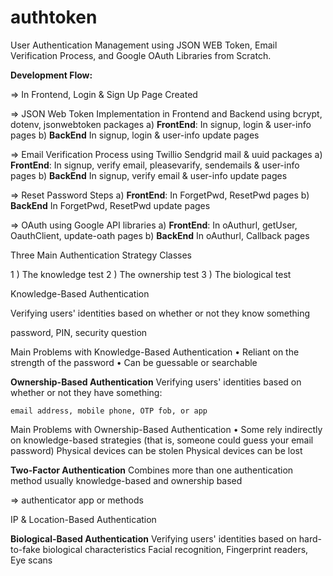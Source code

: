 # authtoken

User Authentication Management using JSON WEB Token, Email Verification Process, and Google OAuth Libraries from Scratch.

**Development Flow:**

=> In Frontend, Login & Sign Up Page Created

=> JSON Web Token Implementation in Frontend and Backend using bcrypt, dotenv, jsonwebtoken packages
    a) **FrontEnd**: In signup, login & user-info pages
    b) **BackEnd** In signup, login & user-info update pages
    
=> Email Verification Process using Twillio Sendgrid mail & uuid packages
    a) **FrontEnd**: In signup, verify email, pleasevarify, sendemails & user-info pages
    b) **BackEnd** In signup, verify email & user-info update pages

=> Reset Password Steps
    a) **FrontEnd**: In ForgetPwd, ResetPwd pages
    b) **BackEnd** In ForgetPwd, ResetPwd  update pages

=> OAuth using Google API libraries
    a) **FrontEnd**: In oAuthurl, getUser, OauthClient, update-oath pages
    b) **BackEnd** In oAuthurl, Callback  pages


 Three Main Authentication Strategy Classes

  1 )   The knowledge test
  2 )   The ownership test
  3 )   The biological test


Knowledge-Based Authentication

Verifying users' identities based on whether or not they know something

   password, PIN, security question


Main Problems with Knowledge-Based Authentication
  • Reliant on the strength of the password
  • Can be guessable or searchable

**Ownership-Based Authentication**
Verifying users' identities based on whether or not they have something:

    email address, mobile phone, OTP fob, or app


Main Problems with Ownership-Based Authentication
  • Some rely indirectly on knowledge-based strategies (that is, someone could guess your email password)
    Physical devices can be stolen
    Physical devices can be lost

**Two-Factor Authentication**
Combines more than one authentication method usually knowledge-based and ownership based

=> authenticator app or methods

IP & Location-Based Authentication

**Biological-Based Authentication**
Verifying users' identities based on hard-to-fake biological characteristics
   Facial recognition, Fingerprint readers, Eye scans

